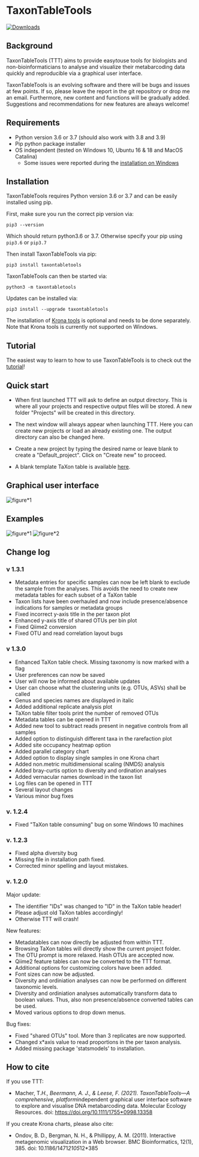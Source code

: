 # TaxonTableTools

[![Downloads](https://pepy.tech/badge/taxontabletools)](https://pepy.tech/project/taxontabletools)

## Background

TaxonTableTools (TTT) aims to provide easy*to*use tools for biologists and non-bioinformaticians to analyse and visualize their metabarcoding data quickly and reproducible via a graphical user interface.

TaxonTableTools is an evolving software and there will be bugs and issues at few points. If so, please leave the report in the git repository or drop me an email. Furthermore, new content and functions will be gradually added. Suggestions and recommendations for new features are always welcome!

## Requirements

* Python version 3.6 or 3.7 (should also work with 3.8 and 3.9)
* Pip python package installer
* OS independent (tested on Windows 10, Ubuntu 16 & 18 and MacOS Catalina)
  * Some issues were reported during the [installation on Windows](https://github.com/TillMacher/TaxonTableTools/issues/1)

## Installation

TaxonTableTools requires Python version 3.6 or 3.7 and can be easily installed using pip.

First, make sure you run the correct pip version via:

`pip3 --version`

Which should return python3.6 or 3.7. Otherwise specify your pip using `pip3.6` or `pip3.7`

Then install TaxonTableTools via pip:

`pip3 install taxontabletools`

TaxonTableTools can then be started via:  

`python3 -m taxontabletools`

Updates can be installed via:

`pip3 install --upgrade taxontabletools`

The installation of [Krona tools](https://github.com/marbl/Krona/wiki) is optional and needs to be done separately. Note that Krona tools is currently not supported on Windows.

## Tutorial

The easiest way to learn to how to use TaxonTableTools is to check out the [tutorial](_data/TaxonTableTools_tutorial.pdf)!

## Quick start

* When first launched TTT will ask to define an output directory. This is where all your projects and respective output files will be stored. A new folder "Projects" will be created in this directory.

* The next window will always appear when launching TTT. Here you can create new projects or load an already existing one. The output directory can also be changed here.

* Create a new project by typing the desired name or leave blank to create a "Default_project". Click on "Create new" to proceed.

* A blank template TaXon table is available [here](_data/template_taxon_table.xlsx).

## Graphical user interface
![](/_data/ttt_gui.png "figure*1")

## Examples
![](/_data/ttt_figure_1.png "figure*1") ![](/_data/ttt_figure_2.png "figure*2")

## Change log

### v 1.3.1
  * Metadata entries for specific samples can now be left blank to exclude the sample from the analyses. This avoids the need to create new metadata tables for each subset of a TaXon table
  * Taxon lists have been overhauled and now include presence/absence indications for samples or metadata groups
  * Fixed incorrect y-axis title in the per taxon plot
  * Enhanced y-axis title of shared OTUs per bin plot
  * Fixed Qiime2 conversion
  * Fixed OTU and read correlation layout bugs


### v 1.3.0
  * Enhanced TaXon table check. Missing taxonomy is now marked with a flag
  * User preferences can now be saved
  * User will now be informed about available updates
  * User can choose what the clustering units (e.g. OTUs, ASVs) shall be called
  * Genus and species names are displayed in italic
  * Added additional replicate analysis plot
  * TaXon table filter tools print the number of removed OTUs
  * Metadata tables can be opened in TTT
  * Added new tool to subtract reads present in negative controls from all samples
  * Added option to distinguish different taxa in the rarefaction plot
  * Added site occupancy heatmap option
  * Added parallel category chart
  * Added option to display single samples in one Krona chart
  * Added non.metric multidimensional scaling (NMDS) analysis
  * Added bray-curtis option to diversity and ordination analyses
  * Added vernacular names download in the taxon list
  * Log files can be opened in TTT
  * Several layout changes
  * Various minor bug fixes

 ### v. 1.2.4
 * Fixed "TaXon table consuming" bug on some Windows 10 machines

 ### v. 1.2.3
 * Fixed alpha diversity bug
 * Missing file in installation path fixed.
 * Corrected minor spelling and layout mistakes.

 ### v. 1.2.0
 Major update:
 * The identifier "IDs" was changed to "ID" in the TaXon table header!
  * Please adjust old TaXon tables accordingly!
  * Otherwise TTT will crash!

 New features:
 * Metadatables can now directly be adjusted from within TTT.
 * Browsing TaXon tables will directly show the current project folder.
 * The OTU prompt is more relaxed. Hash OTUs are accepted now.
 * Qiime2 feature tables can now be converted to the TTT format.
 * Additional options for customizing colors have been added.
 * Font sizes can now be adjusted.
 * Diversity and ordiniation analyses can now be performed on different taxonomic levels.
 * Diversity and ordiniation analyses automatically transform data to boolean values. Thus, also non presence/absence converted tables can be used.
 * Moved various options to drop down menus.

 Bug fixes:
 * Fixed "shared OTUs" tool. More than 3 replicates are now supported.
 * Changed x*axis value to read proportions in the per taxon analysis.
 * Added missing package 'statsmodels' to installation.

## How to cite

If you use TTT:
* Macher, T.*H., Beermann, A. J., & Leese, F. (2021). TaxonTableTools—A comprehensive, platform*independent graphical user interface software to explore and visualise DNA metabarcoding data. Molecular Ecology Resources. doi: https://doi.org/10.1111/1755*0998.13358

If you create Krona charts, please also cite:
* Ondov, B. D., Bergman, N. H., & Phillippy, A. M. (2011). Interactive metagenomic visualization in a Web browser. BMC Bioinformatics, 12(1), 385. doi: 10.1186/1471*2105*12*385

